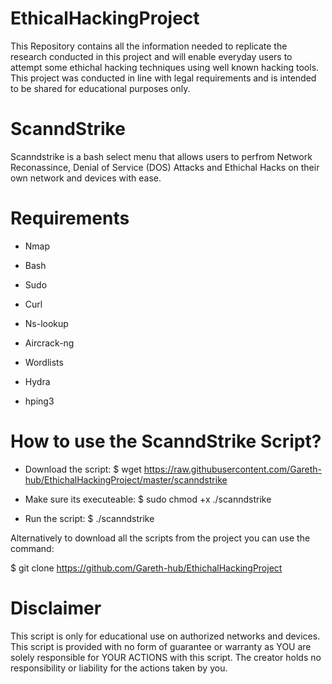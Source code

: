 # EthicalHackingProject
This Repository contains all the information needed to replicate the research conducted in this project and will enable everyday users to attempt some ethichal hacking techniques using well known hacking tools. This project was conducted in line with legal requirements and is intended to be shared for educational purposes only.

# ScanndStrike

Scanndstrike is a bash select menu that allows users to perfrom Network Reconassince, Denial of Service (DOS) Attacks and Ethichal Hacks on their own network and devices with ease. 

# Requirements 

- Nmap 

- Bash 

- Sudo 

- Curl 

- Ns-lookup 

- Aircrack-ng  

- Wordlists 

- Hydra 

- hping3

# How to use the ScanndStrike Script? 

- Download the script:
$ wget https://raw.githubusercontent.com/Gareth-hub/EthichalHackingProject/master/scanndstrike

- Make sure its executeable:
$ sudo chmod +x ./scanndstrike

- Run the script: 
$ ./scanndstrike

Alternatively to download all the scripts from the project you can use the command: 

$ git clone https://github.com/Gareth-hub/EthichalHackingProject

# Disclaimer
 
This script is only for educational use on authorized networks and devices. This script is provided with no form of guarantee or warranty as YOU are solely responsible for YOUR ACTIONS with this script. The creator holds no responsibility or liability for the actions taken by you.
